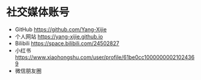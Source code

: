 # 社交媒体账号

- GitHub <https://github.com/Yang-Xijie>
- 个人网站 <https://yang-xijie.github.io>
- Bilibili <https://space.bilibili.com/24502827>
- 小红书 <https://www.xiaohongshu.com/user/profile/61be0cc10000000021024369>
- 微信朋友圈 
